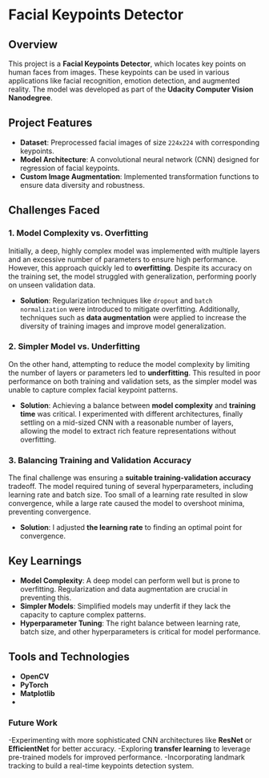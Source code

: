 # Facial Keypoints Detector

## Overview

This project is a **Facial Keypoints Detector**, which locates key points on human faces from images. These keypoints can be used in various applications like facial recognition, emotion detection, and augmented reality. The model was developed as part of the **Udacity Computer Vision Nanodegree**.

## Project Features

- **Dataset**: Preprocessed facial images of size `224x224` with corresponding keypoints.
- **Model Architecture**: A convolutional neural network (CNN) designed for regression of facial keypoints.
- **Custom Image Augmentation**: Implemented transformation functions to ensure data diversity and robustness.
  
## Challenges Faced

### 1. **Model Complexity vs. Overfitting**
   Initially, a deep, highly complex model was implemented with multiple layers and an excessive number of parameters to ensure high performance. However, this approach quickly led to **overfitting**. Despite its accuracy on the training set, the model struggled with generalization, performing poorly on unseen validation data.

   - **Solution**: Regularization techniques like `dropout` and `batch normalization` were introduced to mitigate overfitting. Additionally, techniques such as **data augmentation** were applied to increase the diversity of training images and improve model generalization.

### 2. **Simpler Model vs. Underfitting**
   On the other hand, attempting to reduce the model complexity by limiting the number of layers or parameters led to **underfitting**. This resulted in poor performance on both training and validation sets, as the simpler model was unable to capture complex facial keypoint patterns.

   - **Solution**: Achieving a balance between **model complexity** and **training time** was critical. I experimented with different architectures, finally settling on a mid-sized CNN with a reasonable number of layers, allowing the model to extract rich feature representations without overfitting.

### 3. **Balancing Training and Validation Accuracy**
   The final challenge was ensuring a **suitable training-validation accuracy** tradeoff. The model required tuning of several hyperparameters, including learning rate and batch size. Too small of a learning rate resulted in slow convergence, while a large rate caused the model to overshoot minima, preventing convergence.

   - **Solution**: I adjusted **the learning rate** to finding an optimal point for convergence.

## Key Learnings

- **Model Complexity**: A deep model can perform well but is prone to overfitting. Regularization and data augmentation are crucial in preventing this.
- **Simpler Models**: Simplified models may underfit if they lack the capacity to capture complex patterns.
- **Hyperparameter Tuning**: The right balance between learning rate, batch size, and other hyperparameters is critical for model performance.

## Tools and Technologies

- **OpenCV**
- **PyTorch**
- **Matplotlib**
- 
### Future Work

-Experimenting with more sophisticated CNN architectures like **ResNet** or **EfficientNet** for better accuracy.
-Exploring **transfer learning** to leverage pre-trained models for improved performance.
-Incorporating landmark tracking to build a real-time keypoints detection system.
